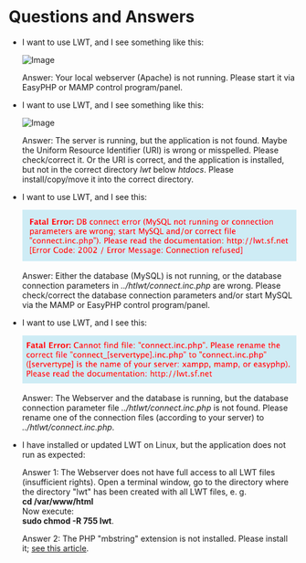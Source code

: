# Questions and Answers

*   I want to use LWT, and I see something like this:  
      
    ![Image](../img/prob1.png)  
      
    Answer: Your local webserver (Apache) is not running. Please start it via EasyPHP or MAMP control program/panel.  
      
    
*   I want to use LWT, and I see something like this:  
      
    ![Image](../img/prob2.png)  
      
    Answer: The server is running, but the application is not found. Maybe the Uniform Resource Identifier (URI) is wrong or misspelled. Please check/correct it. Or the URI is correct, and the application is installed, but not in the correct directory _lwt_ below _htdocs_. Please install/copy/move it into the correct directory.  
      
    
*   I want to use LWT, and I see this:  
      
    ![Image](../img/prob3.png)  
      
    Answer: Either the database (MySQL) is not running, or the database connection parameters in _../htlwt/connect.inc.php_ are wrong. Please check/correct the database connection parameters and/or start MySQL via the MAMP or EasyPHP control program/panel.  
      
    
*   I want to use LWT, and I see this:  
      
    ![Image](../img/prob4.png)  
      
    Answer: The Webserver and the database is running, but the database connection parameter file _../htlwt/connect.inc.php_ is not found. Please rename one of the connection files (according to your server) to _../htlwt/connect.inc.php_.  
      
    
*   I have installed or updated LWT on Linux, but the application does not run as expected:  
      
    Answer 1: The Webserver does not have full access to all LWT files (insufficient rights). Open a terminal window, go to the directory where the directory "lwt" has been created with all LWT files, e. g.  
    **cd /var/www/html**  
    Now execute:  
    **sudo chmod -R 755 lwt**.  
      
    Answer 2: The PHP "mbstring" extension is not installed. Please install it; [see this article](https://askubuntu.com/questions/491629/how-to-install-php-mbstring-extension-in-ubuntu).